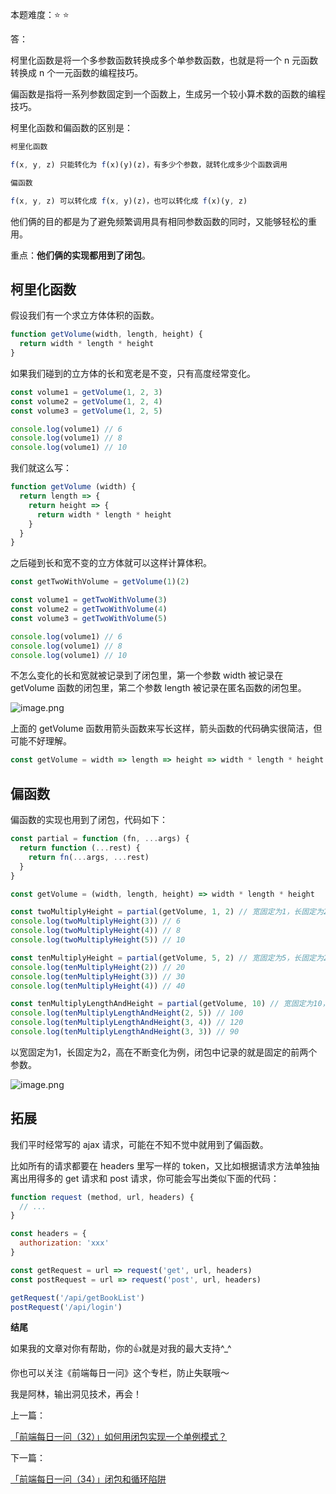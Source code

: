 本题难度：⭐ ⭐ 

答：

柯里化函数是将一个多参数函数转换成多个单参数函数，也就是将一个 n 元函数转换成 n 个一元函数的编程技巧。

偏函数是指将一系列参数固定到一个函数上，生成另一个较小算术数的函数的编程技巧。

柯里化函数和偏函数的区别是：

```js
柯里化函数

f(x, y, z) 只能转化为 f(x)(y)(z)，有多少个参数，就转化成多少个函数调用
```
```js
偏函数

f(x, y, z) 可以转化成 f(x, y)(z)，也可以转化成 f(x)(y, z)
```
他们俩的目的都是为了避免频繁调用具有相同参数函数的同时，又能够轻松的重用。

重点：**他们俩的实现都用到了闭包**。

## 柯里化函数

假设我们有一个求立方体体积的函数。
```js
function getVolume(width, length, height) {
  return width * length * height
}
```
如果我们碰到的立方体的长和宽老是不变，只有高度经常变化。

```js
const volume1 = getVolume(1, 2, 3)
const volume2 = getVolume(1, 2, 4)
const volume3 = getVolume(1, 2, 5)

console.log(volume1) // 6
console.log(volume1) // 8
console.log(volume1) // 10
```

我们就这么写：

```js
function getVolume (width) {
  return length => {
    return height => {
      return width * length * height
    }
  }
}
```

之后碰到长和宽不变的立方体就可以这样计算体积。
```js
const getTwoWithVolume = getVolume(1)(2)

const volume1 = getTwoWithVolume(3) 
const volume2 = getTwoWithVolume(4)
const volume3 = getTwoWithVolume(5)

console.log(volume1) // 6
console.log(volume1) // 8
console.log(volume1) // 10
```
不怎么变化的长和宽就被记录到了闭包里，第一个参数 width 被记录在 getVolume 函数的闭包里，第二个参数 length 被记录在匿名函数的闭包里。

![image.png](https://p6-juejin.byteimg.com/tos-cn-i-k3u1fbpfcp/181bb0b1367547099689c08dbc0165f7~tplv-k3u1fbpfcp-watermark.image?)

上面的 getVolume 函数用箭头函数来写长这样，箭头函数的代码确实很简洁，但可能不好理解。
```js
const getVolume = width => length => height => width * length * height
```

## 偏函数

偏函数的实现也用到了闭包，代码如下：

```js
const partial = function (fn, ...args) {
  return function (...rest) {
    return fn(...args, ...rest)
  }
}

const getVolume = (width, length, height) => width * length * height

const twoMultiplyHeight = partial(getVolume, 1, 2) // 宽固定为1，长固定为2，高在不断变化
console.log(twoMultiplyHeight(3)) // 6
console.log(twoMultiplyHeight(4)) // 8
console.log(twoMultiplyHeight(5)) // 10

const tenMultiplyHeight = partial(getVolume, 5, 2) // 宽固定为5，长固定为2，高在不断变化
console.log(tenMultiplyHeight(2)) // 20
console.log(tenMultiplyHeight(3)) // 30
console.log(tenMultiplyHeight(4)) // 40

const tenMultiplyLengthAndHeight = partial(getVolume, 10) // 宽固定为10，长和高不断变化
console.log(tenMultiplyLengthAndHeight(2, 5)) // 100
console.log(tenMultiplyLengthAndHeight(3, 4)) // 120
console.log(tenMultiplyLengthAndHeight(3, 3)) // 90
```
以宽固定为1，长固定为2，高在不断变化为例，闭包中记录的就是固定的前两个参数。

![image.png](https://p3-juejin.byteimg.com/tos-cn-i-k3u1fbpfcp/7a93e7fc972a43569fd4ea189d945f62~tplv-k3u1fbpfcp-watermark.image?)

## 拓展

我们平时经常写的 ajax 请求，可能在不知不觉中就用到了偏函数。

比如所有的请求都要在 headers 里写一样的 token，又比如根据请求方法单独抽离出用得多的 get 请求和 post 请求，你可能会写出类似下面的代码：

```js
function request (method, url, headers) {
  // ...
}

const headers = {
  authorization: 'xxx'
}

const getRequest = url => request('get', url, headers)
const postRequest = url => request('post', url, headers)

getRequest('/api/getBookList')
postRequest('/api/login')
```


**结尾**

如果我的文章对你有帮助，你的👍就是对我的最大支持^_^

你也可以关注《前端每日一问》这个专栏，防止失联哦～

我是阿林，输出洞见技术，再会！

上一篇：

[「前端每日一问（32）」如何用闭包实现一个单例模式？](https://github.com/wlllyfor/question-everyday/blob/main/Blog/32.%E5%A6%82%E4%BD%95%E7%94%A8%E9%97%AD%E5%8C%85%E5%AE%9E%E7%8E%B0%E4%B8%80%E4%B8%AA%E5%8D%95%E4%BE%8B%E6%A8%A1%E5%BC%8F%EF%BC%9F.md)

下一篇：

[「前端每日一问（34）」闭包和循环陷阱](https://juejin.cn/post/7080325912872353805)